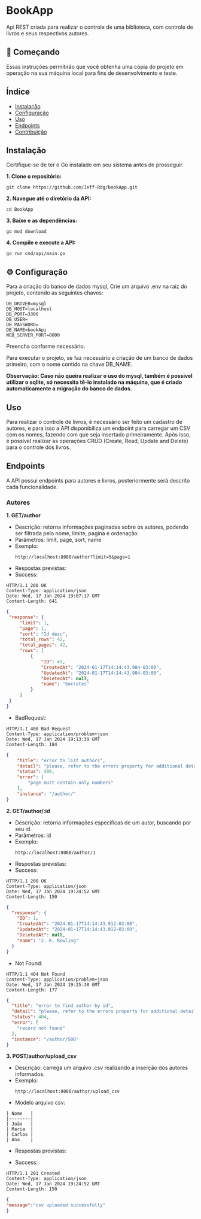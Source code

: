 # BookApp

Api REST criada para realizar o controle de uma biblioteca, com controle de livros e seus respectivos autores.

## 🚀 Começando
Essas instruções permitirão que você obtenha uma cópia do projeto em operação na sua máquina local para fins de desenvolvimento e teste.

## Índice

- [Instalação](#instalação)
- [Configuração](#configuração)
- [Uso](#uso)
- [Endpoints](#endpoints)
- [Contribuição](#contribuição)

## Instalação

Certifique-se de ter o Go instalado em seu sistema antes de prosseguir.

**1. Clone o repositório:**
   ```
   git clone https://github.com/Jeff-Rdg/bookApp.git
  ```

**2. Navegue até o diretório da API:**
   ```
   cd BookApp
  ```
**3. Baixe e as dependências:**
   ```
   go mod download
  ```
**4. Compile e execute a API:**
   ```
   go run cmd/api/main.go
  ```
## ⚙️ Configuração
Para a criação do banco de dados mysql, Crie um arquivo .env na raiz do projeto, contendo as seguintes chaves:

```
DB_DRIVER=mysql
DB_HOST=localhost
DB_PORT=3306
DB_USER=
DB_PASSWORD=
DB_NAME=bookApi
WEB_SERVER_PORT=8000

```
Preencha conforme necessário.

Para executar o projeto, se faz necessário a criação de um banco de dados primeiro, com o nome contido na chave DB_NAME.

**Observação: Caso não queira realizar o uso do mysql, também é possivel utilizar o sqlite, só necessita tê-lo instalado na máquina, que é criado automaticamente a migração do banco de dados.**

## Uso

Para realizar o controle de livros, é necessário ser feito um cadastro de autores, e para isso a API disponibiliza um endpoint para carregar um CSV com os nomes, fazendo com que seja insertado primeiramente.
Após isso, é possível realizar as operações CRUD (Create, Read, Update and Delete) para o controle dos livros.

## Endpoints
A API possui endpoints para autores e livros, posteriormente será descrito cada funcionalidade.

### Autores

**1. GET/author**
 - Descrição: retorna informações paginadas sobre os autores, podendo ser filtrada pelo nome, limite, pagina e ordenação
 - Parâmetros: limit, page, sort, name
 - Exemplo:
   ```
   http://localhost:8080/author?limit=5&page=1
   ```
 - Respostas previstas:
  - Success:
```http
HTTP/1.1 200 OK
Content-Type: application/json
Date: Wed, 17 Jan 2024 19:07:17 GMT
Content-Length: 641
```

   ```json
{
    "response": {
        "limit": 1,
        "page": 1,
        "sort": "Id desc",
        "total_rows": 42,
        "total_pages": 42,
        "rows": [
            {
                "ID": 43,
                "CreatedAt": "2024-01-17T14:14:43.984-03:00",
                "UpdatedAt": "2024-01-17T14:14:43.984-03:00",
                "DeletedAt": null,
                "name": "Socrates"
            }
        ]
    }
}
   ```
- BadRequest:
```http
HTTP/1.1 400 Bad Request
Content-Type: application/problem+json
Date: Wed, 17 Jan 2024 19:13:39 GMT
Content-Length: 184
```
```json
{
    "title": "error to list authors",
    "detail": "please, refer to the errors property for additional details",
    "status": 400,
    "error": [
        "page must contain only numbers"
    ],
    "instance": "/author/"
}
```
**2. GET/author/:id**
 - Descrição: retorna informações especificas de um autor, buscando por seu id.
 - Parâmetros: id
 - Exemplo:
   ```
   http://localhost:8080/author/1
   ```
 - Respostas previstas:
- Success:
```http
HTTP/1.1 200 OK
Content-Type: application/json
Date: Wed, 17 Jan 2024 19:24:52 GMT
Content-Length: 150
```
```json
{
  "response": {
    "ID": 1,
    "CreatedAt": "2024-01-17T14:14:43.912-03:00",
    "UpdatedAt": "2024-01-17T14:14:43.912-03:00",
    "DeletedAt": null,
    "name": "J. K. Rowling"
  }
}
```
- Not Found:
```http
HTTP/1.1 404 Not Found
Content-Type: application/problem+json
Date: Wed, 17 Jan 2024 19:25:38 GMT
Content-Length: 177
```
```json
{
  "title": "error to find author by id",
  "detail": "please, refer to the errors property for additional details",
  "status": 404,
  "error": [
    "record not found"
  ],
  "instance": "/author/500"
}
```

**3. POST/author/upload_csv**
 - Descrição: carrega um arquivo .csv realizando a inserção dos autores informados.
 - Exemplo:
   ```
   http://localhost:8080/author/upload_csv
   ```
- Modelo arquivo csv:
```
| Nome   |
|--------|
| João   |
| Maria  |
| Carlos |
| Ana    |
```
 - Respostas previstas:

- Success:
```http
HTTP/1.1 201 Created
Content-Type: application/json
Date: Wed, 17 Jan 2024 19:24:52 GMT
Content-Length: 150
```
```json
{
"message":"csv uploaded successfully"
}
```
